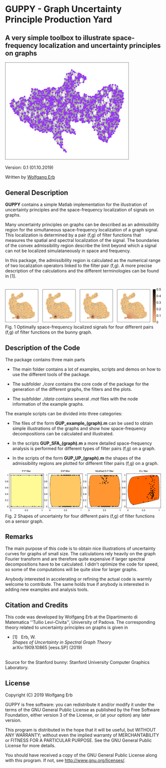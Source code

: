# GUPPY - Graph Uncertainty Principle Production Yard

A very simple toolbox to illustrate space-frequency localization and uncertainty principles on graphs
--------------------------------------------------------------------------------

<img src="img/example_guppy.png" width="400"> 

Version: 0.1 (01.10.2019)

Written by <a href="http://www.lissajous.it"> Wolfgang Erb</a>



General Description
-------------------

**GUPPY** contains a simple Matlab implementation for the illustration of uncertainty principles and the space-frequency localization of signals on graphs. 

Many uncertainty principles on graphs can be described as an admissibility region for the simultaneous space-frequency localization of a graph signal. This localization is determined by a pair (f,g) of filter functions that measures the spatial and spectral localization of the signal. The boundaries of the convex admissibility region describe the limit beyond which a signal can not be localized simulataneously in space and frequency. 

In this package, the admissibility region is calculated as the numerical range of two localization operators linked to the filter pair (f,g). A more precise description of the calculations and the different terminologies can be found in [1]. 

<br>

<img src="img/SFA_bunny.png" width="600"> 
Fig. 1 Optimally space-frequency localized signals for four different pairs (f,g) of filter functions on the bunny graph. 

Description of the Code
-----------------------

The package contains three main parts

- The main folder contains a lot of examples, scripts and demos on how to use the different tools of the package. 

- The subfolder *./core* contains the core code of the package for the generation of the different graphs, the filters and the plots. 

- The subfolder *./data* contains several *.mat* files with the node information of the example graphs. 

The example scripts can be divided into three categories:

- The files of the form **GUP_example_(graph).m** can be used to obtain simple illustrations of the graphs and show how space-frequency decompositions can be calculated and illustrated. 

- In the scripts **GUP_SFA_(graph).m** a more detailed space-frequency analysis is performed for different types of filter pairs (f,g) on a graph. 

- In the scripts of the form **GUP_UP_(graph).m** the shapes of the admissibility regions are plotted for different filter pairs (f,g) on a graph.  

<img src="img/ShapeUP_sensor1.png" width="600"> 
Fig. 2 Shapes of uncertainty for four different pairs (f,g) of filter functions on a sensor graph. 

Remarks
--------------------

The main purpose of this code is to obtain nice illustrations of uncertainty curves for graphs of small size. The calculations rely heavily on the graph Fourier transform and are therefore quite expensive if larger spectral decompositions have to be calculated. I didn't optimize the code for speed, so some of the computations will be quite slow for larger graphs. 

Anybody interested in accelerating or refining the actual code is warmly welcome to contribute. The same holds true if anybody is interested in adding new examples and analysis tools.


Citation and Credits
--------------------

This code was developed by Wolfgang Erb at the Dipartimento di Matematica ''Tullio Levi-Civita'', University of Padova. The corresponding theory related to uncertainty principles on graphs is given in


*   [1] &nbsp; Erb, W. <br>
    <i> Shapes of Uncertainty in Spectral Graph Theory </i> <br>
    arXiv:1909.10865  [eess.SP] (2019) 

<br>
Source for the Stanford bunny: Stanford
University Computer Graphics Laboratory.


License
-------

Copyright (C) 2019 Wolfgang Erb

GUPPY is free software: you can redistribute it and/or modify
it under the terms of the GNU General Public License as published by
the Free Software Foundation, either version 3 of the License, or
(at your option) any later version.

This program is distributed in the hope that it will be useful,
but WITHOUT ANY WARRANTY; without even the implied warranty of
MERCHANTABILITY or FITNESS FOR A PARTICULAR PURPOSE.  See the
GNU General Public License for more details.

You should have received a copy of the GNU General Public License
along with this program. If not, see <http://www.gnu.org/licenses/>.
